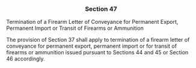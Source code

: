### <a name="section_47"></a><p align="center">Section 47</p>

Termination of a Firearm Letter of Conveyance for Permanent Export, Permanent Import or Transit of Firearms or Ammunition

The provision of Section 37 shall apply to termination of a firearm letter of conveyance for permanent export, permanent import or for transit of firearms or ammunition issued pursuant to Sections 44 and 45 or Section 46 accordingly.


